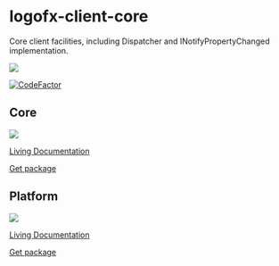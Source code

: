 # logofx-client-core
Core client facilities, including Dispatcher and INotifyPropertyChanged implementation.

<img src=https://ci.appveyor.com/api/projects/status/github/logofx/logofx-client-core>

[![CodeFactor](https://www.codefactor.io/repository/github/logofx/logofx-client-core/badge)](https://www.codefactor.io/repository/github/logofx/logofx-client-core)

## Core

<img src=https://img.shields.io/nuget/dt/LogoFX.Client.Core.Core>

[Living Documentation](https://ci.appveyor.com/api/projects/logofx/logofx-client-core/artifacts/src/LogoFX.Client.Core.Specs/bin/Release/LivingDoc.html)

[Get package](https://www.nuget.org/packages/LogoFX.Client.Core.Core)

## Platform

<img src=https://img.shields.io/nuget/dt/LogoFX.Client.Core>

[Living Documentation](https://ci.appveyor.com/api/projects/logofx/logofx-client-core/artifacts/src/LogoFX.Client.Core.Platform.NETCore.Specs/bin/Release/LivingDoc.html)

[Get package](https://www.nuget.org/packages/LogoFX.Client.Core)

